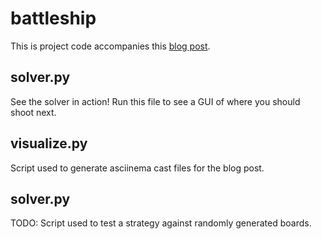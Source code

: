 # battleship
This is project code accompanies this [blog post](https://www.nulliq.dev/posts/battleship/).

## solver.py
See the solver in action! Run this file to see a GUI of where you should shoot next.

## visualize.py
Script used to generate asciinema cast files for the blog post.

## solver.py
TODO: Script used to test a strategy against randomly generated boards.